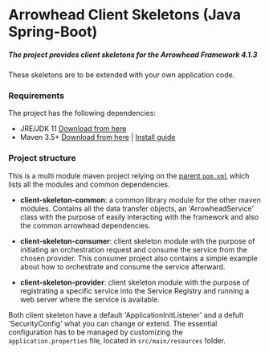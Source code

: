 # Arrowhead Client Skeletons (Java Spring-Boot)
##### The project provides client skeletons for the Arrowhead Framework 4.1.3

These skeletons are to be extended with your own application code.

### Requirements

The project has the following dependencies:
* JRE/JDK 11 [Download from here](https://www.oracle.com/technetwork/java/javase/downloads/jdk11-downloads-5066655.html)
* Maven 3.5+ [Download from here](http://maven.apache.org/download.cgi) | [Install guide](https://www.baeldung.com/install-maven-on-windows-linux-mac)

### Project structure

This is a multi module maven project relying on the [parent `pom.xml`](https://github.com/arrowhead-f/client-java-spring/blob/master/pom.xml) which lists all the modules and common dependencies.

* **client-skeleton-common**: a common library module for the other maven modules. Contains all the data transfer objects, an 'ArrowheadService' class with the purpose of easily interacting with the framework and also the common arrowhead dependencies.

* **client-skeleton-consumer**: client skeleton module with the purpose of initiating an orchestration request and consume the service from the chosen provider. This consumer project also contains a simple example about how to orchestrate and consume the service afterward.

* **client-skeleton-provider**: client skeleton module with the purpose of registrating a specific service into the Service Registry and running a web server where the service is available.

Both client skeleton have a default 'ApplicationInitListener' and a defult 'SecurityConfig' what you can change or extend. The essential configuration has to be managed by customizing the `application.properties` file, located in `src/main/resources` folder.
